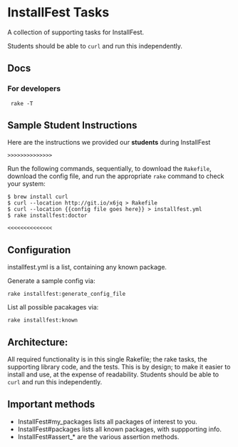 # InstallFest Tasks

A collection of supporting tasks for InstallFest.

Students should be able to `curl` and run this independently.

## Docs

### For developers

     rake -T


## Sample Student Instructions
Here are the instructions we provided our **students** during InstallFest

`>>>>>>>>>>>>>>`

Run the following commands, sequentially, to download the `Rakefile`, download the config file, and run the appropriate `rake` command to check your system:

    $ brew install curl
    $ curl --location http://git.io/x6jq > Rakefile
    $ curl --location {{config file goes here}} > installfest.yml
    $ rake installfest:doctor

`<<<<<<<<<<<<<<`

## Configuration

installfest.yml is a list, containing any known package.

Generate a sample config via:

    rake installfest:generate_config_file

List all possible pacakages via:

    rake installfest:known



## Architecture:
All required functionality is in this single Rakefile;
the rake tasks, the supporting library code, and the tests.
This is by design; to make it easier to install and use, at the expense of readability.  Students should be able to `curl` and run this independently.  

## Important methods
- InstallFest#my_packages lists all packages of interest to you.
- InstallFest#packages lists all known packages, with suppporting info.
- InstallFest#assert_* are the various assertion methods.
